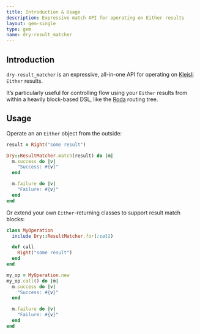 ```yaml
---
title: Introduction & Usage
description: Expressive match API for operating on Either results
layout: gem-single
type: gem
name: dry-result_matcher
---
```


## Introduction

`dry-result_matcher` is an expressive, all-in-one API for operating on [Kleisli](https://github.com/txus/kleisli) `Either` results.

It’s particularly useful for controlling flow using your `Either` results from within a heavily block-based DSL, like the [Roda](http://roda.jeremyevans.net) routing tree.

## Usage

Operate an an `Either` object from the outside:

```ruby
result = Right("some result")

Dry::ResultMatcher.match(result) do |m|
  m.success do |v|
    "Success: #{v}"
  end

  m.failure do |v|
    "Failure: #{v}"
  end
end
```

Or extend your own `Either`-returning classes to support result match blocks:

```ruby
class MyOperation
  include Dry::ResultMatcher.for(:call)

  def call
    Right("some result")
  end
end

my_op = MyOperation.new
my_op.call() do |m|
  m.success do |v|
    "Success: #{v}"
  end

  m.failure do |v|
    "Failure: #{v}"
  end
end
```
